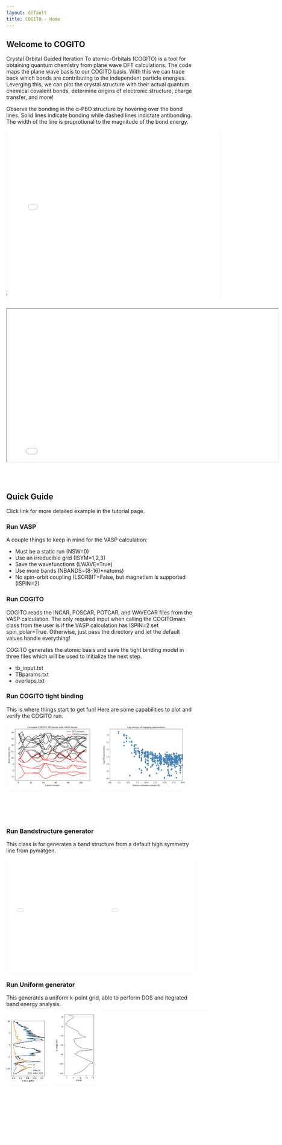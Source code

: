 ```yaml
---
layout: default
title: COGITO - Home
---
```


<style>
    .image-container {
        position: relative;
        display: inline-block;
    }

    .image-hover {
        transition: opacity 0.3s ease;
        display: block;
    }

    .image-hover:hover {
        opacity: 0.3;
    }

    .overlay-text {
        position: absolute;
        top: 0;
        left: 0;
        width: 100%;
        height: 100%; 
        display: flex; 
        justify-content: center;
        align-items: center;
        color: black;
        font-size: 16px;
        font-weight: bold;
        opacity: 0;
        pointer-events: none;
        transition: opacity 0.3s ease;
    }

    .image-container:hover .overlay-text {
        opacity: 1;
    }
</style>


## Welcome to COGITO

Crystal Orbital Guided Iteration To atomic-Orbitals (COGITO) is a tool for obtaining quantum chemistry from plane wave DFT calculations. The code maps the plane wave basis to our COGITO basis. With this we can trace back which bonds are contributing to the independent particle energies. Leverging this, we can plot the crystal structure with their actual quantum chemical covalent bonds, determine origins of electronic structure, charge transfer, and more!

Observe the bonding in the α-PbO structure by hovering over the bond lines. Solid lines indicate bonding while dashed lines indictate antibonding. The width of the line is proprotional to the magnitude of the bond energy.

<div style="display: flex; justify-content: space-around;">
    <div class="image-container" style="height: 400px; width: 500px">
        <iframe src="docs/PbO/crystal_bonds.html" style="transform: scale(0.75); transform-origin: top left; width: 150%; height: 150%; border: 0;"></iframe>
    </div>
</div>

## Workflow

<iframe src="./workflow_diagram.html" style="transform: scale(0.9); transform-origin: top left;" width="800px" height="450px"></iframe>

## Quick Guide 

Click link for more detailed example in the tutorial page.

### Run VASP

A couple things to keep in mind for the VASP calculation:

* Must be a static run (NSW=0)
* Use an irreducible grid (ISYM=1,2,3)
* Save the wavefunctions (LWAVE=True)
* Use more bands (NBANDS=(8-16)*natoms)
* No spin-orbit coupling (LSORBIT=False, but magnetism is supported (ISPIN=2)

### Run COGITO

COGITO reads the INCAR, POSCAR, POTCAR, and WAVECAR files from the VASP calculation. The only required input when calling the COGITOmain class from the user is if the VASP calculation has ISPIN=2 set spin_polar=True. Otherwise, just pass the directory and let the default values handle everything!

COGITO generates the atomic basis and save the tight binding model in three files which will be used to initialize the next step.

* tb_input.txt
* TBparams.txt
* overlaps.txt

### Run COGITO tight binding

This is where things start to get fun!
Here are some capabilities to plot and verify the COGITO run.

<div style="display: flex; justify-content: space-around;">
    <div class="image-container" style="height: 250px;">
        <img src="./docs/Si/compareDFT.png" alt="Image 2" width="90%" class="image-hover">
        <div class="overlay-text">Compare COGITO bands<br>to VASP</div>
    </div>
    <div class="image-container" style="height: 250px;">
        <img src="./docs/Si/tbparams_decay.png" alt="Image 2" width="90%" class="image-hover">
        <div class="overlay-text">Plot parameter decay</div>
    </div>
</div>

### Run Bandstructure generator

This class is for generates a band structure from a default high symmetry line from pymatgen. 

<div style="display: flex; justify-content: space-around;">
    <div class="image-container" style="height: 300px;">
        <iframe src="./docs/Si/COHP_BS.html" style="transform: scale(0.5); transform-origin: top left; width: 200%; height: 200%; border: 0;" class="image-hover"></iframe>
    <div class="overlay-text">Plot projected COHP/COOP</div>
    </div>
    <div class="image-container" style="height: 300px;">
        <iframe src="./docs/Si/projectedBS.html" style="transform: scale(0.5); transform-origin: top left; width: 200%; height: 200%; border: 0;" class="image-hover"></iframe>
        <div class="overlay-text">Plot orbital projected<br>band structures</div>
    </div>
</div>

### Run Uniform generator

This generates a uniform k-point grid, able to perform DOS and itegrated band energy analysis.

<div style="display: flex; justify-content: space-around;">
    <div class="image-container" style="flex: 1; height: 300px;">
        <img src="./docs/Si/projectedDOS.png" alt="Image 2" width="90%" class="image-hover">
        <div class="overlay-text">Plot orbital<br>projected DOS</div>
    </div>
    <div class="image-container" style="flex: 1; height: 300px;">
        <img src="./docs/Si/COHP_DOS.png" alt="Image 2" width="90%" class="image-hover">
        <div class="overlay-text">Plot COHP/COOP<br>energy density</div>
    </div>
    <div class="image-container" style="flex: 2; height: 300px;">
	<iframe src="docs/PbO/crystal_bonds.html" style="transform: scale(0.75); transform-origin: top left; width: 150%; height: 150%; border: 0;"></iframe>
       <div class="overlay-text">Plot crytstal with<br>COGITO bonds</div>
    </div>
</div>  


